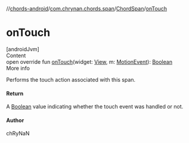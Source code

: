 //[chords-android](../../../index.md)/[com.chrynan.chords.span](../index.md)/[ChordSpan](index.md)/[onTouch](on-touch.md)



# onTouch  
[androidJvm]  
Content  
open override fun [onTouch](on-touch.md)(widget: [View](https://developer.android.com/reference/kotlin/android/view/View.html), m: [MotionEvent](https://developer.android.com/reference/kotlin/android/view/MotionEvent.html)): [Boolean](https://kotlinlang.org/api/latest/jvm/stdlib/kotlin/-boolean/index.html)  
More info  


Performs the touch action associated with this span.



#### Return  


A [Boolean](https://kotlinlang.org/api/latest/jvm/stdlib/kotlin/-boolean/index.html) value indicating whether the touch event was handled or not.



#### Author  


chRyNaN

  



